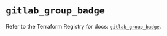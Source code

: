 # `gitlab_group_badge`

Refer to the Terraform Registry for docs: [`gitlab_group_badge`](https://registry.terraform.io/providers/gitlabhq/gitlab/16.11.0/docs/resources/group_badge).
